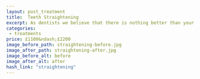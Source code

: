 ```yaml
---
layout: post_treatment
title:  Teeth Straightening
excerpt: As dentists we believe that there is nothing better than your own natural teeth in the the place they were meant to be. We use discreet “white” braces to give an optimal result.
categories:
 - treatments
price: £1100&ndash;£2200
image_before_path: straightening-before.jpg
image_after_path: straightening-after.jpg
image_before_alt: before
image_after_alt: after
hash_link: "straightening"
---
```

